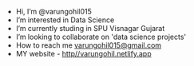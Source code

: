 -  Hi, I’m @varungohil015
-  I’m interested in Data Science
-  I’m currently studing in SPU Visnagar Gujarat
-  I’m looking to collaborate on 'data science projects'
-  How to reach me varungohil015@gmail.com
-  MY website - [http//varungohil.netlify.app](https://varungohil.netlify.app)
<!---
varungohil015/varungohil015 is a ✨ special ✨ repository because its `README.md` (this file) appears on your GitHub profile.
You can click the Preview link to take a look at your changes.
--->
